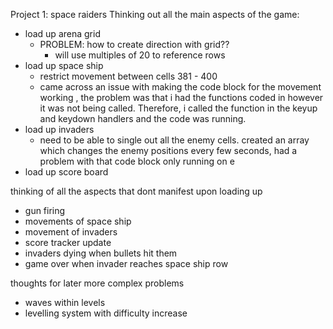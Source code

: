 Project 1: space raiders
Thinking out all the main aspects of the game:
- load up arena grid
    - PROBLEM: how to create direction with grid??
        - will use multiples of 20 to reference rows
- load up space ship
    - restrict movement between cells 381 - 400
    - came across an issue with making the code block for the movement working , the problem was that i had the functions coded in however it was not being called. Therefore, i called the function in the keyup and keydown handlers and the code was running.
- load up invaders
    - need to be able to single out all the enemy cells. created an array which changes the enemy positions every few seconds, had a problem with that code block only running on e
- load up score board

thinking of all the aspects that dont manifest upon loading up
- gun firing
- movements of space ship
- movement of invaders
- score tracker update
- invaders dying when bullets hit them
- game over when invader reaches space ship row

thoughts for later more complex problems
- waves within levels
- levelling system with difficulty increase